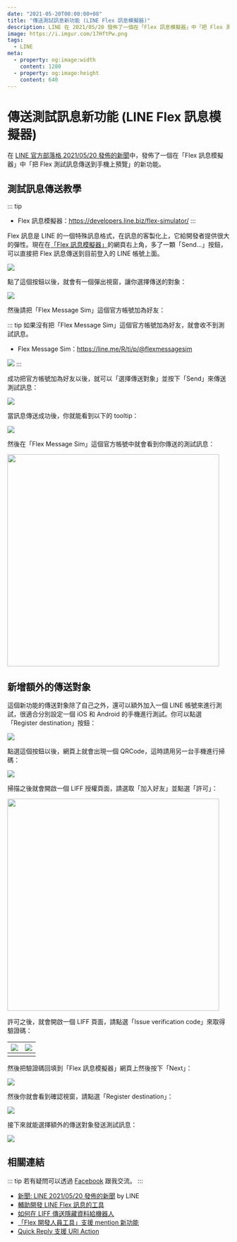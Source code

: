 ```yaml
---
date: "2021-05-20T00:00:00+08"
title: "傳送測試訊息新功能 (LINE Flex 訊息模擬器)"
description: LINE 在 2021/05/20 發佈了一個在「Flex 訊息模擬器」中「把 Flex 測試訊息傳送到手機上預覽」的新功能。
image: https://i.imgur.com/17HftPw.png
tags:
  - LINE
meta:
  - property: og:image:width
    content: 1280
  - property: og:image:height
    content: 640
---
```


# 傳送測試訊息新功能 (LINE Flex 訊息模擬器)

在 [LINE 官方部落格 2021/05/20 發佈的新聞](https://developers.line.biz/en/news/2021/05/20/send-test-message-flex-message-simulator/)中，發佈了一個在「Flex 訊息模擬器」中「把 Flex 測試訊息傳送到手機上預覽」的新功能。

## 測試訊息傳送教學

::: tip
* Flex 訊息模擬器：<https://developers.line.biz/flex-simulator/>
:::

Flex 訊息是 LINE 的一個特殊訊息格式，在訊息的客製化上，它給開發者提供很大的彈性。現在在[「Flex 訊息模擬器」](https://developers.line.biz/flex-simulator/)的網頁右上角，多了一顆「Send…」按鈕，可以直接把 Flex 訊息傳送到目前登入的 LINE 帳號上面。

![](https://i.imgur.com/mCAsdod.png)

點了這個按鈕以後，就會有一個彈出視窗，讓你選擇傳送的對象：

![](https://i.imgur.com/vlGAWNz.png)

然後請把「Flex Message Sim」這個官方帳號加為好友：

::: tip
如果沒有把「Flex Message Sim」這個官方帳號加為好友，就會收不到測試訊息。

* Flex Message Sim：<https://line.me/R/ti/p/@flexmessagesim>

![](https://i.imgur.com/K8uNN4I.png)
:::

成功把官方帳號加為好友以後，就可以「選擇傳送對象」並按下「Send」來傳送測試訊息：

![](https://i.imgur.com/2uCizaO.png)

當訊息傳送成功後，你就能看到以下的 tooltip：

![](https://i.imgur.com/B7xYhGY.png)

然後在「Flex Message Sim」這個官方帳號中就會看到你傳送的測試訊息：

<img src="https://i.imgur.com/Ho412Ka.png" style="width: 480px">

## 新增額外的傳送對象

這個新功能的傳送對象除了自己之外，還可以額外加入一個 LINE 帳號來進行測試，很適合分別設定一個 iOS 和 Android 的手機進行測試。你可以點選「Register destination」按鈕：

![](https://i.imgur.com/EkI53rA.png)

點選這個按鈕以後，網頁上就會出現一個 QRCode，這時請用另一台手機進行掃碼：

![](https://i.imgur.com/lO5w35i.png)

掃描之後就會開啟一個 LIFF 授權頁面，請選取「加入好友」並點選「許可」：

<img src="https://i.imgur.com/2FC5vBK.png" style="width: 480px">

許可之後，就會開啟一個 LIFF 頁面，請點選「Issue verification code」來取得驗證碼：

| ![](https://i.imgur.com/GdKL8MA.jpg) | ![](https://i.imgur.com/FuvWSXy.png) |
| :-----: | :-: |
|  |  |

然後把驗證碼回填到「Flex 訊息模擬器」網頁上然後按下「Next」：

![](https://i.imgur.com/cdvYrOq.png)

然後你就會看到確認視窗，請點選「Register destination」：

![](https://i.imgur.com/J7VZGDK.png)

接下來就能選擇額外的傳送對象發送測試訊息：

![](https://i.imgur.com/DhuOA51.png)

## 相關連結

::: tip
若有疑問可以透過 [Facebook](https://www.facebook.com/taichunmin) 跟我交流。
:::

* [新聞: LINE 2021/05/20 發佈的新聞](https://developers.line.biz/en/news/2021/05/20/send-test-message-flex-message-simulator/) by LINE
* [輔助開發 LINE Flex 訊息的工具](https://taichunmin.idv.tw/blog/2020-04-06-line-devbot.html)
* [如何在 LIFF 傳送隱藏資料給機器人](https://taichunmin.idv.tw/blog/2020-04-07-line-liff-send-hidden-data.html)
* [「Flex 開發人員工具」支援 mention 新功能](https://taichunmin.idv.tw/blog/2021-01-20-line-devbot-mention.html)
* [Quick Reply 支援 URI Action](https://taichunmin.idv.tw/blog/2021-03-11-line-quickreply-uri.html)
